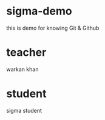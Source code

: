# sigma-demo
this is demo for knowing Git &amp; Github 

# teacher
warkan khan

# student
sigma student